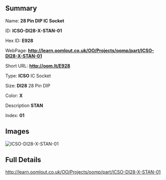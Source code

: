 

## Summary
 
Name: __28 Pin DIP IC Socket__

ID: __ICSO-DI28-X-STAN-01__

Hex ID: __E928__

WebPage: __http://learn.oomlout.co.uk/OO/Projects/oomp/part/ICSO-DI28-X-STAN-01__

Short URL: __http://oom.lt/E928__


Type: __ICSO__ IC Socket 

Size: __DI28__ 28 Pin DIP 

Color: __X__  

Description __STAN__  

Index: __01__


## Images
![ICSO-DI28-X-STAN-01](http://oomlout.com/oomp-gen/parts/ICSO-DI28-X-STAN-01/ICSO-DI28-X-STAN-01_420.jpg)



## Full Details

 http://learn.oomlout.co.uk/OO/Projects/oomp/part/ICSO-DI28-X-STAN-01














